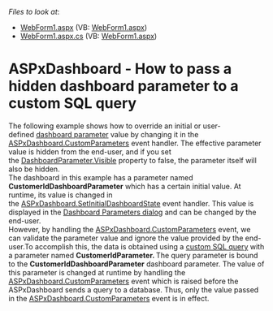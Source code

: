 <!-- default file list -->
*Files to look at*:

* [WebForm1.aspx](./CS/ASPxDashboard_CustomParameters/WebForm1.aspx) (VB: [WebForm1.aspx](./VB/ASPxDashboard_CustomParameters/WebForm1.aspx))
* [WebForm1.aspx.cs](./CS/ASPxDashboard_CustomParameters/WebForm1.aspx.cs) (VB: [WebForm1.aspx](./VB/ASPxDashboard_CustomParameters/WebForm1.aspx))
<!-- default file list end -->
# ASPxDashboard - How to pass a hidden dashboard parameter to a custom SQL query


<p>The following example shows how to override an initial or user-defined <a href="https://docs.devexpress.com/Dashboard/117571/building-the-designer-and-viewer-applications/web-dashboard/asp.net-dashboard-control/manage-dashboard-parameters">dashboard parameter</a> value by changing it in the <a href="https://docs.devexpress.com/Dashboard/DevExpress.DashboardWeb.ASPxDashboard.CustomParameters">ASPxDashboard.CustomParameters</a> event handler. The effective parameter value is hidden from the end-user, and if you set the <a href="https://docs.devexpress.com/Dashboard/DevExpress.DashboardCommon.DashboardParameter.Visible">DashboardParameter.Visible</a> property to false, the parameter itself will also be hidden.<br>The dashboard in this example has a parameter named <strong>CustomerIdDashboardParameter</strong> which has a certain initial value. At runtime, its value is changed in the <a href="https://docs.devexpress.com/Dashboard/DevExpress.DashboardWeb.ASPxDashboard.SetInitialDashboardState">ASPxDashboard.SetInitialDashboardState</a> event handler. This value is displayed in the <a href="https://docs.devexpress.com/Dashboard/117571/building-the-designer-and-viewer-applications/web-dashboard/asp.net-dashboard-control/manage-dashboard-parameters">Dashboard Parameters dialog</a> and can be changed by the end-user.<br>However, by handling the <a href="https://docs.devexpress.com/Dashboard/DevExpress.DashboardWeb.ASPxDashboard.CustomParameters">ASPxDashboard.CustomParameters</a> event, we can validate the parameter value and ignore the value provided by the end-user.To accomplish this, the data is obtained using a <a href="https://docs.devexpress.com/Dashboard/117193/creating-dashboards/creating-dashboards-on-the-web/providing-data/working-with-sql-data-sources/custom-sql-queries">custom SQL query</a> with a parameter named <strong>CustomerIdParameter. </strong>The query parameter is bound to the <strong>CustomerIdDashboardParameter</strong> dashboard parameter. The value of this parameter is changed at runtime by handling the <a href="https://docs.devexpress.com/Dashboard/DevExpress.DashboardWeb.ASPxDashboard.CustomParameters">ASPxDashboard.CustomParameters</a> event which is raised before the ASPxDashboard sends a query to a database. Thus, only the value passed in the <a href="https://docs.devexpress.com/Dashboard/DevExpress.DashboardWeb.ASPxDashboard.CustomParameters">ASPxDashboard.CustomParameters</a> event is in effect. <br><br></p>

<br/>


